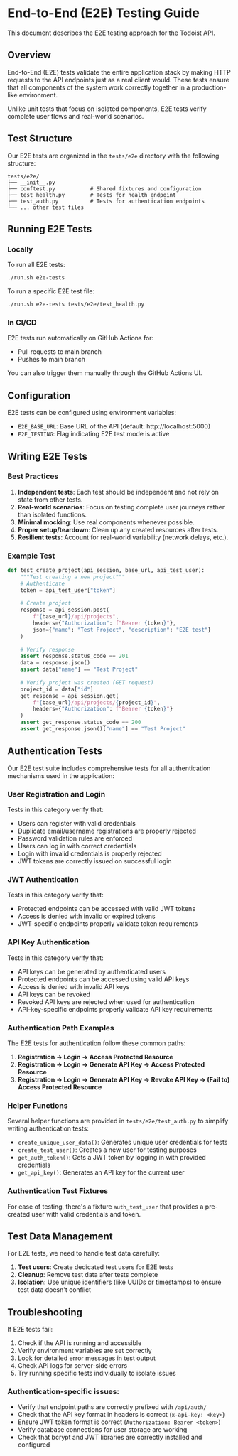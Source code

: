 # End-to-End (E2E) Testing Guide

This document describes the E2E testing approach for the Todoist API.

## Overview

End-to-End (E2E) tests validate the entire application stack by making HTTP requests to the API endpoints just as a real client would. These tests ensure that all components of the system work correctly together in a production-like environment.

Unlike unit tests that focus on isolated components, E2E tests verify complete user flows and real-world scenarios.

## Test Structure

Our E2E tests are organized in the `tests/e2e` directory with the following structure:

```
tests/e2e/
├── __init__.py
├── conftest.py           # Shared fixtures and configuration
├── test_health.py        # Tests for health endpoint
├── test_auth.py          # Tests for authentication endpoints
└── ... other test files
```

## Running E2E Tests

### Locally

To run all E2E tests:

```bash
./run.sh e2e-tests
```

To run a specific E2E test file:

```bash
./run.sh e2e-tests tests/e2e/test_health.py
```

### In CI/CD

E2E tests run automatically on GitHub Actions for:
- Pull requests to main branch
- Pushes to main branch

You can also trigger them manually through the GitHub Actions UI.

## Configuration

E2E tests can be configured using environment variables:

- `E2E_BASE_URL`: Base URL of the API (default: http://localhost:5000)
- `E2E_TESTING`: Flag indicating E2E test mode is active

## Writing E2E Tests

### Best Practices

1. **Independent tests**: Each test should be independent and not rely on state from other tests.
2. **Real-world scenarios**: Focus on testing complete user journeys rather than isolated functions.
3. **Minimal mocking**: Use real components whenever possible.
4. **Proper setup/teardown**: Clean up any created resources after tests.
5. **Resilient tests**: Account for real-world variability (network delays, etc.).

### Example Test

```python
def test_create_project(api_session, base_url, api_test_user):
    """Test creating a new project"""
    # Authenticate
    token = api_test_user["token"]
    
    # Create project
    response = api_session.post(
        f"{base_url}/api/projects",
        headers={"Authorization": f"Bearer {token}"},
        json={"name": "Test Project", "description": "E2E test"}
    )
    
    # Verify response
    assert response.status_code == 201
    data = response.json()
    assert data["name"] == "Test Project"
    
    # Verify project was created (GET request)
    project_id = data["id"]
    get_response = api_session.get(
        f"{base_url}/api/projects/{project_id}",
        headers={"Authorization": f"Bearer {token}"}
    )
    assert get_response.status_code == 200
    assert get_response.json()["name"] == "Test Project"
```

## Authentication Tests

Our E2E test suite includes comprehensive tests for all authentication mechanisms used in the application:

### User Registration and Login

Tests in this category verify that:
- Users can register with valid credentials
- Duplicate email/username registrations are properly rejected
- Password validation rules are enforced
- Users can log in with correct credentials
- Login with invalid credentials is properly rejected
- JWT tokens are correctly issued on successful login

### JWT Authentication

Tests in this category verify that:
- Protected endpoints can be accessed with valid JWT tokens
- Access is denied with invalid or expired tokens
- JWT-specific endpoints properly validate token requirements

### API Key Authentication

Tests in this category verify that:
- API keys can be generated by authenticated users
- Protected endpoints can be accessed using valid API keys
- Access is denied with invalid API keys
- API keys can be revoked
- Revoked API keys are rejected when used for authentication
- API-key-specific endpoints properly validate API key requirements

### Authentication Path Examples

The E2E tests for authentication follow these common paths:

1. **Registration → Login → Access Protected Resource**
2. **Registration → Login → Generate API Key → Access Protected Resource**
3. **Registration → Login → Generate API Key → Revoke API Key → (Fail to) Access Protected Resource**

### Helper Functions

Several helper functions are provided in `tests/e2e/test_auth.py` to simplify writing authentication tests:

- `create_unique_user_data()`: Generates unique user credentials for tests
- `create_test_user()`: Creates a new user for testing purposes
- `get_auth_token()`: Gets a JWT token by logging in with provided credentials
- `get_api_key()`: Generates an API key for the current user

### Authentication Test Fixtures

For ease of testing, there's a fixture `auth_test_user` that provides a pre-created user with valid credentials and token.

## Test Data Management

For E2E tests, we need to handle test data carefully:

1. **Test users**: Create dedicated test users for E2E tests
2. **Cleanup**: Remove test data after tests complete
3. **Isolation**: Use unique identifiers (like UUIDs or timestamps) to ensure test data doesn't conflict

## Troubleshooting

If E2E tests fail:

1. Check if the API is running and accessible
2. Verify environment variables are set correctly
3. Look for detailed error messages in test output
4. Check API logs for server-side errors
5. Try running specific tests individually to isolate issues

### Authentication-specific issues:

- Verify that endpoint paths are correctly prefixed with `/api/auth/`
- Check that the API key format in headers is correct (`x-api-key: <key>`)
- Ensure JWT token format is correct (`Authorization: Bearer <token>`)
- Verify database connections for user storage are working
- Check that bcrypt and JWT libraries are correctly installed and configured

